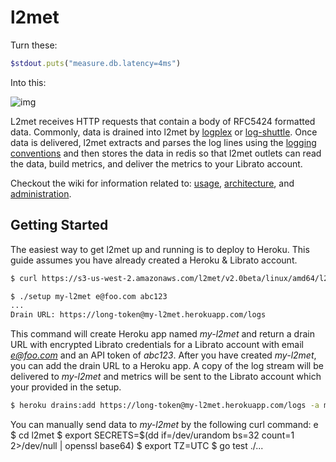 # l2met

Turn these:
```ruby
$stdout.puts("measure.db.latency=4ms")
```

Into this:

![img](http://f.cl.ly/items/2R0h1x1b3V0Y0z0l1t1n/Screen%20Shot%202013-07-30%20at%209.59.52%20PM.png)


L2met receives HTTP requests that contain a body of RFC5424 formatted data. Commonly, data is drained into l2met by [logplex](https://github.com/heroku/logplex) or [log-shuttle](https://github.com/heroku/log-shuttle). Once data is delivered, l2met extracts and parses the log lines using the [logging conventions](https://github.com/ryandotsmith/l2met/wiki/Usage#log-conventions) and then stores the data in redis so that l2met outlets can read the data, build metrics, and deliver the metrics to your Librato account.

Checkout the wiki for information related to: [usage](https://github.com/ryandotsmith/l2met/wiki/Usage), [architecture](https://github.com/ryandotsmith/l2met/wiki/Architecture), and [administration](https://github.com/ryandotsmith/l2met/wiki/Administration).

## Getting Started

The easiest way to get l2met up and running is to deploy to Heroku. This guide assumes you have already created a Heroku & Librato account.

```bash
$ curl https://s3-us-west-2.amazonaws.com/l2met/v2.0beta/linux/amd64/l2met.tar.gz | tar xvz

$ ./setup my-l2met e@foo.com abc123
...
Drain URL: https://long-token@my-l2met.herokuapp.com/logs
```

This command will create Heroku app named *my-l2met* and return a drain URL with encrypted Librato credentials for a Librato account with email *e@foo.com* and an API token of *abc123*. After you have created *my-l2met*, you can add the drain URL to a Heroku app. A copy of the log stream will be delivered to *my-l2met* and metrics will be sent to the Librato account which your provided in the setup.

```bash
$ heroku drains:add https://long-token@my-l2met.herokuapp.com/logs -a myapp
```

You can manually send data to *my-l2met* by the following curl command:
e
$ cd l2met
$ export SECRETS=$(dd if=/dev/urandom bs=32 count=1 2>/dev/null | openssl base64)
$ export TZ=UTC
$ go test ./...
```
